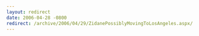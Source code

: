 ```yaml
---
layout: redirect
date: 2006-04-28 -0800
redirect: /archive/2006/04/29/ZidanePossiblyMovingToLosAngeles.aspx/
---
```

